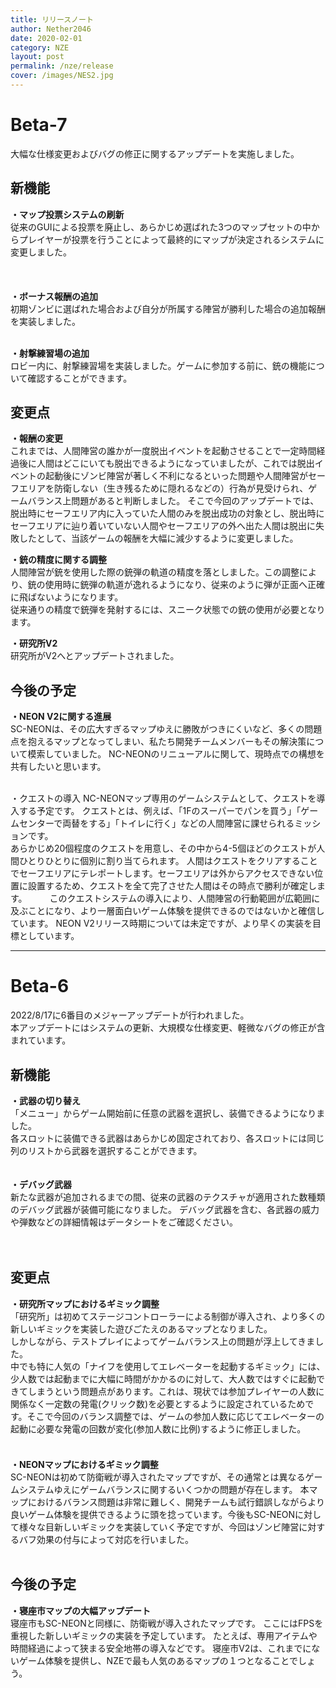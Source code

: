 ```yaml
---
title: リリースノート
author: Nether2046
date: 2020-02-01
category: NZE
layout: post
permalink: /nze/release
cover: /images/NES2.jpg
---
```


# Beta-7 
大幅な仕様変更およびバグの修正に関するアップデートを実施しました。

## 新機能
 **・マップ投票システムの刷新**  
従来のGUIによる投票を廃止し、あらかじめ選ばれた3つのマップセットの中からプレイヤーが投票を行うことによって最終的にマップが決定されるシステムに変更しました。  
　　<br><br>
  
 **・ボーナス報酬の追加**  
初期ゾンビに選ばれた場合および自分が所属する陣営が勝利した場合の追加報酬を実装しました。
<br><br>
 
 **・射撃練習場の追加**  
ロビー内に、射撃練習場を実装しました。ゲームに参加する前に、銃の機能について確認することができます。


## 変更点
 **・報酬の変更**  
これまでは、人間陣営の誰かが一度脱出イベントを起動させることで一定時間経過後に人間はどこにいても脱出できるようになっていましたが、これでは脱出イベントの起動後にゾンビ陣営が著しく不利になるといった問題や人間陣営がセーフエリアを防衛しない（生き残るために隠れるなどの）行為が見受けられ、ゲームバランス上問題があると判断しました。
そこで今回のアップデートでは、脱出時にセーフエリア内に入っていた人間のみを脱出成功の対象とし、脱出時にセーフエリアに辿り着いていない人間やセーフエリアの外へ出た人間は脱出に失敗したとして、当該ゲームの報酬を大幅に減少するように変更しました。

 **・銃の精度に関する調整**  
 人間陣営が銃を使用した際の銃弾の軌道の精度を落としました。この調整により、銃の使用時に銃弾の軌道が逸れるようになり、従来のように弾が正面へ正確に飛ばないようになります。  
 従来通りの精度で銃弾を発射するには、スニーク状態での銃の使用が必要となります。
 
 
 **・研究所V2**  
 研究所がV2へとアップデートされました。

## 今後の予定
 **・NEON V2に関する進展**  
 SC-NEONは、その広大すぎるマップゆえに勝敗がつきにくいなど、多くの問題点を抱えるマップとなってしまい、私たち開発チームメンバーもその解決策について模索していました。
 NC-NEONのリニューアルに関して、現時点での構想を共有したいと思います。  
 <br>
 
 ・クエストの導入
 NC-NEONマップ専用のゲームシステムとして、クエストを導入する予定です。 
 クエストとは、例えば、「1Fのスーパーでパンを買う」「ゲームセンターで両替をする」「トイレに行く」などの人間陣営に課せられるミッションです。  
 あらかじめ20個程度のクエストを用意し、その中から4-5個ほどのクエストが人間ひとりひとりに個別に割り当てられます。
 人間はクエストをクリアすることでセーフエリアにテレポートします。セーフエリアは外からアクセスできない位置に設置するため、クエストを全て完了させた人間はその時点で勝利が確定します。
　　
  このクエストシステムの導入により、人間陣営の行動範囲が広範囲に及ぶことになり、より一層面白いゲーム体験を提供できるのではないかと確信しています。
  NEON V2リリース時期については未定ですが、より早くの実装を目標としています。
 

***

# Beta-6
2022/8/17に6番目のメジャーアップデートが行われました。  
本アップデートにはシステムの更新、大規模な仕様変更、軽微なバグの修正が含まれています。

## 新機能

 **・武器の切り替え**  
 「メニュー」からゲーム開始前に任意の武器を選択し、装備できるようになりました。  
 各スロットに装備できる武器はあらかじめ固定されており、各スロットには同じ列のリストから武器を選択することができます。  
<br><br>
 **・デバッグ武器**  
新たな武器が追加されるまでの間、従来の武器のテクスチャが適用された数種類のデバッグ武器が装備可能になりました。  デバッグ武器を含む、各武器の威力や弾数などの詳細情報はデータシートをご確認ください。  
<br><br>


## 変更点

 **・研究所マップにおけるギミック調整**  
 「研究所」は初めてステージコントローラーによる制御が導入され、より多くの新しいギミックを実装した遊びごたえのあるマップとなりました。  
 しかしながら、テストプレイによってゲームバランス上の問題が浮上してきました。  <br>
 中でも特に人気の「ナイフを使用してエレベーターを起動するギミック」には、少人数では起動までに大幅に時間がかかるのに対して、大人数ではすぐに起動できてしまうという問題点があります。これは、現状では参加プレイヤーの人数に関係なく一定数の発電(クリック数)を必要とするように設定されているためです。そこで今回のバランス調整では、ゲームの参加人数に応じてエレベーターの起動に必要な発電の回数が変化(参加人数に比例)するように修正しました。
 　　
   <br><br>
 **・NEONマップにおけるギミック調整**  
 SC-NEONは初めて防衛戦が導入されたマップですが、その通常とは異なるゲームシステムゆえにゲームバランスに関するいくつかの問題が存在します。
本マップにおけるバランス問題は非常に難しく、開発チームも試行錯誤しながらより良いゲーム体験を提供できるように頭を捻っています。今後もSC-NEONに対して様々な目新しいギミックを実装していく予定ですが、今回はゾンビ陣営に対するバフ効果の付与によって対応を行いました。   <br><br>

## 今後の予定
 **・寝座市マップの大幅アップデート**  
 寝座市もSC-NEONと同様に、防衛戦が導入されたマップです。
 ここにはFPSを重視した新しいギミックの実装を予定しています。
 たとえば、専用アイテムや時間経過によって狭まる安全地帯の導入などです。
 寝座市V2は、これまでにないゲーム体験を提供し、NZEで最も人気のあるマップの１つとなることでしょう。
